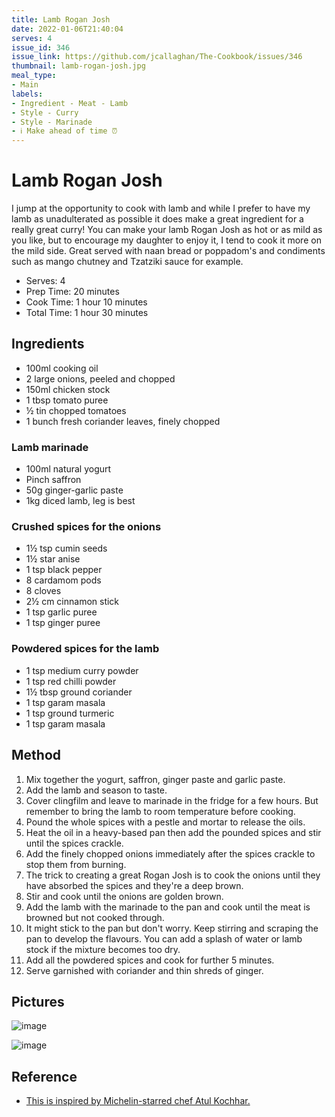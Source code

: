 ```yaml
---
title: Lamb Rogan Josh
date: 2022-01-06T21:40:04
serves: 4
issue_id: 346
issue_link: https://github.com/jcallaghan/The-Cookbook/issues/346
thumbnail: lamb-rogan-josh.jpg
meal_type:
- Main
labels:
- Ingredient - Meat - Lamb
- Style - Curry
- Style - Marinade
- ℹ️ Make ahead of time ⏰
---
```


# Lamb Rogan Josh

I jump at the opportunity to cook with lamb and while I prefer to have my lamb as unadulterated as possible it does make a great ingredient for a really great curry! You can make your lamb Rogan Josh as hot or as mild as you like, but to encourage my daughter to enjoy it, I tend to cook it more on the mild side.
Great served with naan bread or poppadom's and condiments such as mango chutney and Tzatziki sauce for example.

- Serves: 4
- Prep Time: 20 minutes
- Cook Time: 1 hour 10 minutes
- Total Time: 1 hour 30 minutes

## Ingredients

- 100ml cooking oil 
- 2 large onions, peeled and chopped 
- 150ml chicken stock
- 1 tbsp tomato puree
- ½ tin chopped tomatoes
- 1 bunch fresh coriander leaves, finely chopped 

### Lamb marinade

- 100ml natural yogurt 
- Pinch saffron
- 50g ginger-garlic paste
- 1kg diced lamb, leg is best

### Crushed spices for the onions

- 1½ tsp cumin seeds 
- 1½ star anise
- 1 tsp black pepper
- 8 cardamom pods
- 8 cloves 
- 2½ cm cinnamon stick 
- 1 tsp garlic puree
- 1 tsp ginger puree

### Powdered spices for the lamb

- 1 tsp medium curry powder
- 1 tsp red chilli powder 
- 1½ tbsp ground coriander
- 1 tsp garam masala
- 1 tsp ground turmeric
- 1 tsp garam masala

## Method

1. Mix together the yogurt, saffron, ginger paste and garlic paste.
2. Add the lamb and season to taste.
3. Cover clingfilm and leave to marinade in the fridge for a few hours. But remember to bring the lamb to room temperature before cooking. 
4. Pound the whole spices with a pestle and mortar to release the oils. 
5. Heat the oil in a heavy-based pan then add the pounded spices and stir until the spices crackle. 
6. Add the finely chopped onions immediately after the spices crackle to stop them from burning.
7. The trick to creating a great Rogan Josh is to cook the onions until they have absorbed the spices and they're a deep brown.
8. Stir and cook until the onions are golden brown. 
9. Add the lamb with the marinade to the pan and cook until the meat is browned but not cooked through.
10. It might stick to the pan but don't worry. Keep stirring and scraping the pan to develop the flavours. You can add a splash of water or lamb stock if the mixture becomes too dry.
11. Add all the powdered spices and cook for further 5 minutes.
12. Serve garnished with coriander and thin shreds of ginger.

## Pictures

![image](https://user-images.githubusercontent.com/7449908/155025848-e412a2b9-02f6-42aa-af09-16dd10e6be1c.png)

![image](https://user-images.githubusercontent.com/7449908/155025904-0b5c44c2-9506-40a9-a4f9-cf0f38e8ab0e.png)

## Reference

- [This is inspired by Michelin-starred chef Atul Kochhar.](https://www.youtube.com/watch?v=NZVo32n7iS8)
